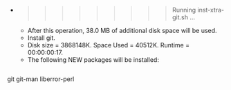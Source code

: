 * >>>>>>>>> Running inst-xtra-git.sh ...
  * After this operation, 38.0 MB of additional disk space will be used.
  * Install git.
  * Disk size = 3868148K. Space Used = 40512K. Runtime = 00:00:00:17.
  * The following NEW packages will be installed:
  ```bash
git git-man liberror-perl
  ```
